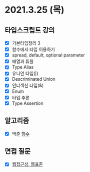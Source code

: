 # 2021.3.25 (목)

## 타입스크립트 강의

- [x] 기본타입정리 3
- [x] 함수에서 타입 이용하기
- [x] spread, default, optional parameter
- [x] 배열과 튜플
- [x] Type Alias
- [x] 유니언 타입(|)
- [x] Descriminated Union
- [x] 인터섹션 타입(&)
- [x] Enum
- [x] 타입 추론
- [x] Type Assertion

## 알고리즘

- [x] 백준 [함수](https://www.acmicpc.net/step/5)

## 면접 질문

- [x] [웹접근성, 웹표준](https://seulbinim.github.io/WSA/standards.html#%EC%9B%B9%ED%91%9C%EC%A4%80-%EC%9D%B4%EB%9E%80)
